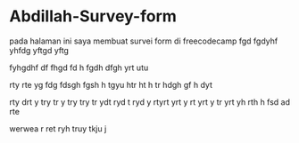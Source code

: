 # Abdillah-Survey-form
pada halaman ini saya membuat survei form di freecodecamp
fgd
fgdyhf
yhfdg
yftgd
yftg

fyhgdhf
df
fhgd
fd
h
fgdh
dfgh
yrt
utu

rty
rte
yg
fdg
fdsgh
fgsh
h
tgyu
htr
ht
h
tr
hdgh
gf
h
dyt

rty
drt
y
try
tr
y
try
try
tr
ydt
ryd
t
ryd
y
rtyrt
yrt
y
rt
yrt
y
tr
yrt
yh
rth
h
fsd
ad
rte

werwea
r
ret
ryh
truy
tkju
j
